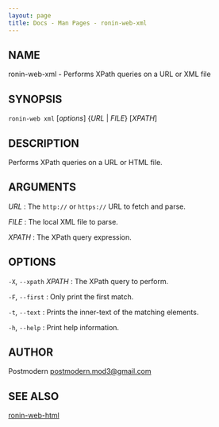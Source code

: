 ```yaml
---
layout: page
title: Docs - Man Pages - ronin-web-xml
---
```


## NAME

ronin-web-xml - Performs XPath queries on a URL or XML file

## SYNOPSIS

`ronin-web xml` [*options*] {*URL* \| *FILE*} [*XPATH*]

## DESCRIPTION

Performs XPath queries on a URL or HTML file.

## ARGUMENTS

*URL*
: The `http://` or `https://` URL to fetch and parse.

*FILE*
: The local XML file to parse.

*XPATH*
: The XPath query expression.

## OPTIONS

`-X`, `--xpath` *XPATH*
: The XPath query to perform.

`-F`, `--first`
: Only print the first match.

`-t`, `--text`
: Prints the inner-text of the matching elements.

`-h`, `--help`
: Print help information.

## AUTHOR

Postmodern <postmodern.mod3@gmail.com>

## SEE ALSO

[ronin-web-html](ronin-web-html.1.html)

